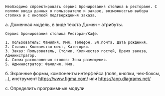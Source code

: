 	Необходимо спроектировать сервис бронирования столика в ресторане. C полями ввода данных о пользователе и заказе, возможностью выбора столика и с кнопкой подтверждения заказа.

а. Доменная модель, в виде текста Домен – атрибуты.

	Сервис бронирования столика Ресторан/Кафе.

	1. Пользователь: Фамилия, Имя, Телефон, Эл.почта, Дата рождения.
	2. Столик: Количество мест, Категория.
	3. Заказ: Пользователь, Столик, Количество гостей, Время заказа, Администратор.
	4. Схема расположения столов: Зона размещения.
	5. Администратор: Фамилия, Имя.

б. Экранные формы, компоненты интерфейса (поля, кнопки, чек-боксы, ..), инструмент https://www.figma.com/ или https://app.diagrams.net/

с. Определить программные модули

